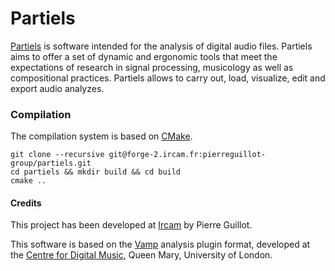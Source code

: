 # Partiels

[Partiels](https://forum.ircam.fr/projects/detail/partiels/) is software intended for the analysis of digital audio files. Partiels aims to offer a set of dynamic and ergonomic tools that meet the expectations of research in signal processing, musicology as well as compositional practices. Partiels allows to carry out, load, visualize, edit and export audio analyzes.

### Compilation

The compilation system is based on [CMake](https://cmake.org/).

```
git clone --recursive git@forge-2.ircam.fr:pierreguillot-group/partiels.git
cd partiels && mkdir build && cd build
cmake ..
```

#### Credits

This project has been developed at [Ircam](https://www.ircam.fr/) by Pierre Guillot.  

This software is based on the [Vamp](https://www.vamp-plugins.org/) analysis plugin format, developed at the [Centre for Digital Music](http://c4dm.eecs.qmul.ac.uk/), Queen Mary, University of London.
